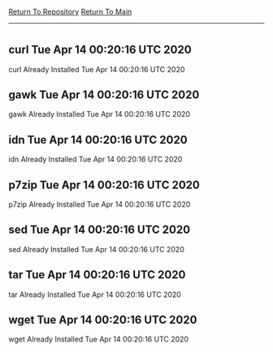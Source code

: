 [Return To Repository](https://github.com/deathbybandaid/piholeparser/)
[Return To Main](https://github.com/deathbybandaid/piholeparser/blob/master/RecentRunLogs/Mainlog.md)
____________________________________
# 
## curl Tue Apr 14 00:20:16 UTC 2020
curl Already Installed Tue Apr 14 00:20:16 UTC 2020
## gawk Tue Apr 14 00:20:16 UTC 2020
gawk Already Installed Tue Apr 14 00:20:16 UTC 2020
## idn Tue Apr 14 00:20:16 UTC 2020
idn Already Installed Tue Apr 14 00:20:16 UTC 2020
## p7zip Tue Apr 14 00:20:16 UTC 2020
p7zip Already Installed Tue Apr 14 00:20:16 UTC 2020
## sed Tue Apr 14 00:20:16 UTC 2020
sed Already Installed Tue Apr 14 00:20:16 UTC 2020
## tar Tue Apr 14 00:20:16 UTC 2020
tar Already Installed Tue Apr 14 00:20:16 UTC 2020
## wget Tue Apr 14 00:20:16 UTC 2020
wget Already Installed Tue Apr 14 00:20:16 UTC 2020
